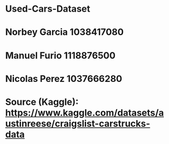 # Used-Cars-Dataset
# Norbey Garcia 1038417080
# Manuel Furio 1118876500
# Nicolas Perez 1037666280
# Source (Kaggle): https://www.kaggle.com/datasets/austinreese/craigslist-carstrucks-data
